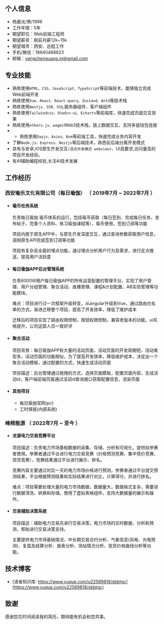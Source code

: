 ## 个人信息

- 杨晨光/男/1996
- 工作年限：5年
- 期望职位：Web前端工程师
- 期望薪资：税前月薪12k~15k
- 期望城市：西安、远程工作
- 手机/微信：18840488823
- 邮箱：yangchenguang.m@gmail.com

## 专业技能

- 熟练使用`HTML、CSS、JavaScript、TypeScript`等前端技术，能够独立完成Web前端开发
- 熟练使用`Vue、React、React-query、Zustand、Antd`等技术栈
- 熟练使用`Nextjs、SSR、SSG`,服务器组件、客户端组件
- 熟练使用`Tailwindcss、Shadcn-ui、Echarts`等前端库，快速完成页面交互效果
- 熟练使用`ethers.js、wagmi`Web3技术栈，链上数据交互，支持多链钱包连接
- - 熟练使用`Dayjs、Axios、Nvm`等前端工具，快速完成业务内容开发
- 了解`Node.js、Express、Nestjs`等后端技术，熟悉前后端分离开发模式
- 具有与安卓,iOS原生开发交互`(混合开发模式 webview)`、UI高要求,访问量高的项目开发经验。
- 有AI辅助编程经验,关注AI技术发展

## 工作经历

### 西安瑜乐文化有限公司（每日瑜伽） （ 2019年7月 ~ 2022年7月 ）

- #### 瑜币任务系统

  负责每日瑜伽 瑜币体系的运行，包括瑜币获取（每日签到、完成每日任务、发布帖子、完善个人资料、练习瑜伽课程等），瑜币使用，签到订阅等功能
    
  项目内嵌于原生APP中，与原生开发深度交互，通过查询参数获取用户信息，调用原生API完成签到订阅等功能
    
  项目有复杂且全面的埋点功能，通过埋点分析用户行为及需求，进行定点推送，提高用户活跃度

- #### 每日瑜伽APP后台管理系统

  负责6000W用户每日瑜伽APP的所有运营配置的管理平台，实现了用户管理、用户分组管理、聚合活动、直播管理、课程&计划配置、AB实验管理等功能模块。
    
  难点：项目进行过一次框架升级转变，从angular升级到Vue，通过路由白名单的方式，渐进迁移整个项目，提高了开发效率，降低了维护成本
    
  迁移后的项目实现了路由权限控制，按钮权限控制，兼容老版本的功能，ui风格提升，公司运营人员一致好评

- #### 聚合活动

  项目背景：每日瑜伽APP有大量的活动页面，活动页面的开发周期短，活动类型多，活动页面的功能相似，为了提高开发效率，降低维护成本，决定出一个聚合活动模板，通过配置的方式，快速生成活动页面
    
  项目描述：后台管理通过拖拽的方式，选择页面模板，配置页面内容，生成活动id，客户端前端页面通过活动id查询接口获取配置信息，渲染页面

- #### 其他项目

  - 每日瑜伽官网(pc)
  - 工时填报(内部系统)

### 峰频能源 （ 2022年7月 ~ 至今 ）

- #### 龙源电力交易竞赛平台

  项目描述：负责电力市场基础数据的采集、存储、分析和可视化，提供给参赛者使用。参赛者通过平台进行电力交易竞赛（价格预测竞赛、集中竞价竞赛、现货竞赛），竞赛结果通过平台进行展示、排名。

  竞赛内容主要通过対后一天的电力市场价格进行预测，参赛者通过平台提交预测结果，平台根据预测结果和实际结果进行对比，计算得分，并进行排名。

  难点：项目需要处理大量的电力市场数据，数据量大，数据格式复杂，需要进行数据清洗、转换和存储。使用了虚拟表格组件，支持大数据量的展示和操作。

- #### 交易辅助决策系统

  项目描述：辅助电力交易员进行交易决策，电力市场的实时数据、分析和预测，帮助进行交易决策支持。

  主要提供电力市场基础情况、中长期交易合约分析、气象信息(风电、光电预测)、复盘及结算分析、报表分析、场站情况分析、现货价格曲线分析等功能。

## 技术博客

- [语雀知识库: https://www.yuque.com/u22589818/sbbtgc](https://www.yuque.com/u22589818/sbbtgc)

## 致谢
感谢您花时间阅读我的简历，期待能有机会和您共事。
